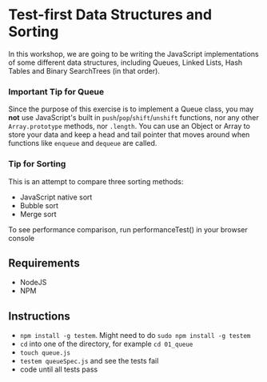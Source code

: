 # Test-first Data Structures and Sorting
In this workshop, we are going to be writing the JavaScript implementations of some different data structures, including Queues, Linked Lists, Hash Tables and Binary SearchTrees (in that order).

### Important Tip for Queue
Since the purpose of this exercise is to implement a Queue class, you may **not** use JavaScript's built in `push`/`pop`/`shift`/`unshift` functions, nor any other `Array.prototype` methods, nor `.length`. You can use an Object or Array to store your data and keep a head and tail pointer that moves around when functions like `enqueue` and `dequeue` are called.

### Tip for Sorting
This is an attempt to compare three sorting methods:
* JavaScript native sort
* Bubble sort
* Merge sort

To see performance comparison, run performanceTest() in your browser console

## Requirements
* NodeJS
* NPM

## Instructions
* `npm install -g testem`. Might need to do `sudo npm install -g testem`
* `cd` into one of the directory, for example `cd 01_queue`
* `touch queue.js`
* `testem queueSpec.js` and see the tests fail
* code until all tests pass
